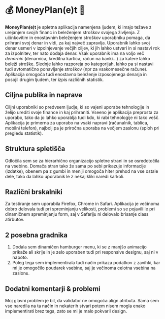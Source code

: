 # :moneybag: MoneyPlan(e)t :herb:

**MoneyPlan(e)t** je spletna aplikacija namenjena ljudem, ki imajo težave z urejanjem svojih financ in beleženjem stroškov svojega življenja. Z učinkovitim in enostavnim beleženjem stroškov uporabniku pomaga, da prihrani svoj denar in vidi, za kaj največ zapravlja. Uporabnik lahko svoj denar usmeri v izpolnjevanje večjih ciljev, ki jih lahko ustvari in si nastavi rok za izpolnitev, ter nato dodaja denar. Vsak uporabnik ima na voljo več *denarnic* (denarnica, kreditna kartica, račun na banki...) za katere lahko beleži stroške. Slednje lahko razporeja po kategorijah, lahko pa si nastavi tudi avtomatično ponavljanje stroškov (npr za vsakomesečne račune). Aplikacija omogoča tudi enostavno beleženje izposojenega denarja in posojil drugim ljudem, ter izpis različnih statistik. 

## Ciljna publika in naprave
Ciljni uporabniki so predvsem ljudje, ki so vajeni uporabe tehnologije in želijo urediti svoje finance in kaj prihraniti. Vseeno je aplikacija preprosta za uporabo, tako da jo lahko uporablja tudi kdo, ki rabi tehnologije ni tako vešč. Aplikacija je primerna za uporabo na vsaki napravi (računalnik, tablica, mobilni telefon), najbolj pa je priročna uporaba na večjem zaslonu (sploh pri pregledu statistik). 

## Struktura spletišča
Odločila sem se za hierarhično organizacijo spletne strani in se osredotočila na vsebino. Domača stran tako že sama po sebi prikazuje informacije (izdatke), obenem pa z gumbi in meniji omogoča hiter prehod na vse ostale dele, tako da lahko uporabnik le z nekaj kliki naredi karkoli. 

## Različni brskalniki
Za testiranje sem uporabila Firefox, Chrome in Safari. Aplikacija je večinoma dobro delovala tudi pri spreminjanju velikosti, problemi so se pojavili le pri dinamičnem spreminjanju form, saj v Safariju ni delovalo brisanje class atirbutov. 

## 2 posebna gradnika
1. Dodala sem dinamičen hamburger menu, ki se z manjšo animacijo prikaže ali skrije in je zelo uporaben tudi pri responsive designu, saj ni v napoto. 
2. Poleg tega sem implementirala tudi način prikaza podatkov z zavihki, kar mi je omogočilo poudarek vsebine, saj je večinoma celotna vsebina na zaslonu. 

## Dodatni komentarji & problemi
Moj glavni problem je bil, da validator ne omogoča align atributa. Sama sem vse naredila na ta način in nekaterih stvari potem nisem mogla enako implementirati brez tega, zato se mi je malo pokvaril design. 